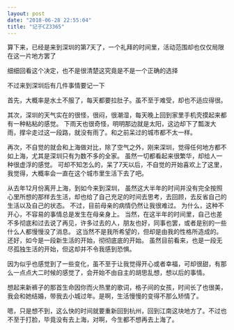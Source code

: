 ```yaml
---
layout: post
date: "2018-06-28 22:55:04"
title: "记于CZ3365"
---
```


算下来，已经是来到深圳的第7天了，一个礼拜的时间里，活动范围却也仅仅局限在这一片地方罢了

细细回看这个决定，也不是很清楚这究竟是不是一个正确的选择

不过来到深圳后有几件事情要记一下

首先，大概率是水土不服了，每天都要拉肚子。虽不至于难受，却也不适应得很。

其次，深圳的天气实在的很怪，很闷，很潮湿，每天晚上回到家里手机壳摸起来都有一种粘粘的感觉。
下雨天也很奇怪，明明那边就是太阳，这边却下了瓢泼大雨，撑伞走过这一段路，就没有雨了。和之前呆过的城市都不太一样。

再次，不自觉的就会和上海做对比，除了空气之外，刚来深圳，觉得任何地方都不如上海，尤其是深圳只有为数不多的全家。
虽然一切都看起来很繁华，却给人一种很虚浮的感觉。
可却不知怎么的，呆了7天以后，不自觉的开始喜欢上了这里，我觉得，大概率会一直在这个城市里生活下去了吧。
<br>

从去年12月份离开上海，到如今来到深圳，
虽然这大半年的时间并没有完全按照心里所想的那样去生活，却也给了自己充足的时间去思考，去回顾，去反省自己的生活以及自己的状态。
不过，目前母亲的病情仍然让我很难过。
为什么，这种不开心，不容易的事情总是发生在母亲身上。
当然，在这半年的时间里，自己也差不多彻底和过去说了再见，许多过去的人，朋友也好，同事也罢，或者是别的一些什么人都慢慢没了消息。
这当然不是我所希望的，但却是由我的性格所造成的。
还好，如今是一段新生活的开始，彻彻底底的开始。
虽然目前看来，也是一段无尽孤独生活的开始，但这却并不令我感到恐惧。
<br>

因为似乎也感觉到了一些变化，虽不至于让我觉得开心或者幸福，可却很甜，有那么一点点大二时候的感觉了，会开始不由自主的胡思乱想，想以后的事情。

想起来新裤子的那首生命因你而火热里的歌词，格子间的女孩，时间长了也很美，我会和她结婚，带我去小城过年。是啊，生活慢慢的变得不那么矫情了。

嗯，只是想不到，这么快的时间就要重新回到杭州，回到江南这块地方了。不过也不至于打脸，毕竟没有去上海，对啊，今生都不想再去上海了。